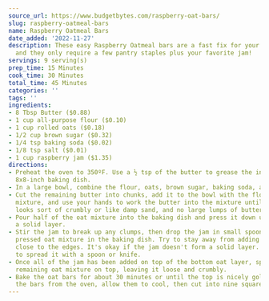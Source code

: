 ```yaml
---
source_url: https://www.budgetbytes.com/raspberry-oat-bars/
slug: raspberry-oatmeal-bars
name: Raspberry Oatmeal Bars
date_added: '2022-11-27'
description: These easy Raspberry Oatmeal bars are a fast fix for your sweet tooth
  and they only require a few pantry staples plus your favorite jam!
servings: 9 serving(s)
prep_time: 15 Minutes
cook_time: 30 Minutes
total_time: 45 Minutes
categories: ''
tags: ''
ingredients:
- 8 Tbsp Butter ($0.88)
- 1 cup all-purpose flour ($0.10)
- 1 cup rolled oats ($0.18)
- 1/2 cup brown sugar ($0.32)
- 1/4 tsp baking soda ($0.02)
- 1/8 tsp salt ($0.01)
- 1 cup raspberry jam ($1.35)
directions:
- Preheat the oven to 350ºF. Use a ½ tsp of the butter to grease the inside of an
  8x8-inch baking dish.
- In a large bowl, combine the flour, oats, brown sugar, baking soda, and salt.
- Cut the remaining butter into chunks, add it to the bowl with the flour and oat
  mixture, and use your hands to work the butter into the mixture until everything
  looks sort of crumbly or like damp sand, and no large lumps of butter remain.
- Pour half of the oat mixture into the baking dish and press it down until it forms
  a solid layer.
- Stir the jam to break up any clumps, then drop the jam in small spoonfuls onto the
  pressed oat mixture in the baking dish. Try to stay away from adding the jam too
  close to the edges. It's okay if the jam doesn't form a solid layer. Do not try
  to spread it with a spoon or knife.
- Once all of the jam has been added on top of the bottom oat layer, sprinkle the
  remaining oat mixture on top, leaving it loose and crumbly.
- Bake the oat bars for about 30 minutes or until the top is nicely golden. Remove
  the bars from the oven, allow them to cool, then cut into nine squares and serve.
---
```

